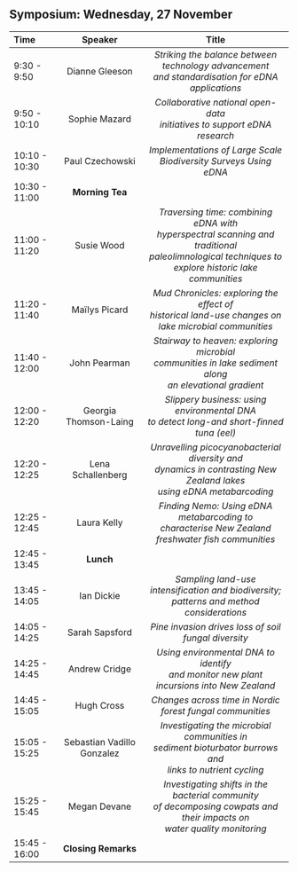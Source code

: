 ## Symposium: Wednesday, 27 November

| Time  | Speaker | Title |
| :---  | :---:   | :---: |
| 9:30 - 9:50 | Dianne Gleeson | *Striking the balance between technology advancement<br> and standardisation for eDNA applications* |
| 9:50 - 10:10 | Sophie Mazard | *Collaborative national open-data<br> initiatives to support eDNA research* |
| 10:10 - 10:30 | Paul Czechowski | *Implementations of Large Scale<br> Biodiversity Surveys Using eDNA* |
|  10:30 - 11:00 | **Morning Tea**  |
| 11:00 - 11:20 | Susie Wood | *Traversing time: combining eDNA with<br> hyperspectral scanning and traditional<br> paleolimnological techniques to<br> explore historic lake communities* |
| 11:20 - 11:40 | Maïlys Picard | *Mud Chronicles: exploring the effect of<br> historical land-use changes on<br> lake microbial communities* |
| 11:40 - 12:00 | John Pearman | *Stairway to heaven: exploring microbial<br> communities in lake sediment along<br> an elevational gradient* |
| 12:00 - 12:20 | Georgia Thomson-Laing | *Slippery business: using environmental DNA<br> to detect long-and short-finned tuna (eel)* |
| 12:20 - 12:25 | Lena Schallenberg | *Unravelling picocyanobacterial diversity and<br> dynamics in contrasting New Zealand lakes<br> using eDNA metabarcoding* |
| 12:25 - 12:45 | Laura Kelly | *Finding Nemo: Using eDNA metabarcoding to<br> characterise New Zealand freshwater fish communities* |
| 12:45 - 13:45 | **Lunch** |
| 13:45 - 14:05 | Ian Dickie | *Sampling land-use intensification and biodiversity;<br> patterns and method considerations* |
| 14:05 - 14:25 | Sarah Sapsford | *Pine invasion drives loss of soil fungal diversity* |
| 14:25 - 14:45 | Andrew Cridge | *Using environmental DNA to identify<br> and monitor new plant incursions into New Zealand* |
| 14:45 - 15:05 | Hugh Cross | *Changes across time in Nordic<br> forest fungal communities* |
| 15:05 - 15:25 | Sebastian Vadillo Gonzalez | *Investigating the microbial communities in<br> sediment bioturbator burrows and<br> links to nutrient cycling* |
| 15:25 - 15:45 | Megan Devane | *Investigating shifts in the bacterial community<br> of decomposing cowpats and their impacts on<br> water quality monitoring* |
| 15:45 - 16:00 | **Closing Remarks** |

